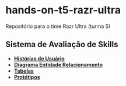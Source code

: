 # hands-on-t5-razr-ultra

Repositório para o time Razr Ultra (turma 5)

## Sistema de Avaliação de Skills

- **[Histórias de Usuário](https://github.com/webacademyufac/hands-on-t5-razr-ultra/blob/main/docs/historias%20de%20usuario)**
- **[Diagrama Entidade Relacionamento](https://github.com/webacademyufac/hands-on-t5-razr-ultra/blob/main/docs/modelagem%20banco%20de%20dados/DER.png)**
- **[Tabelas](https://github.com/webacademyufac/hands-on-t5-razr-ultra/blob/main/docs/modelagem%20banco%20de%20dados/tabelas.png)**
- **[Protótipos](https://github.com/webacademyufac/hands-on-t5-razr-ultra/tree/main/docs/prot%C3%B3tipos)**
